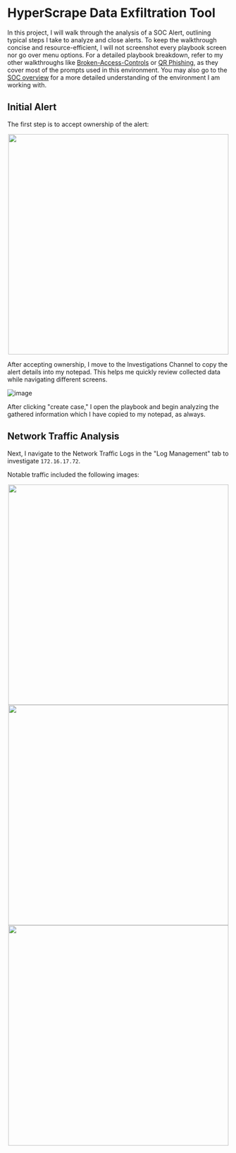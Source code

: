 # HyperScrape Data Exfiltration Tool

In this project, I will walk through the analysis of a SOC Alert, outlining typical steps I take to analyze and close alerts. To keep the walkthrough concise and resource-efficient, I will not screenshot every playbook screen nor go over menu options. For a detailed playbook breakdown, refer to my other walkthroughs like [Broken-Access-Controls](https://github.com/Goodka7/SOC/blob/main/Broken-Access-Control/README.md) or [QR Phishing](https://github.com/Goodka7/SOC/blob/main/QRPhishing/README.md), as they cover most of the prompts used in this environment. You may also go to the [SOC overview](https://github.com/Goodka7/SOC/blob/main/README.md) for a more detailed understanding of the environment I am working with.

## Initial Alert
The first step is to accept ownership of the alert:
<div align="center">
<img src="https://github.com/user-attachments/assets/34d4d103-0994-4f93-836e-b099f99eb406" width="500">
</div>

After accepting ownership, I move to the Investigations Channel to copy the alert details into my notepad. This helps me quickly review collected data while navigating different screens.

![image](https://github.com/user-attachments/assets/69feafb2-0a71-4584-a402-370e297c2c5d)

After clicking "create case," I open the playbook and begin analyzing the gathered information which I have copied to my notepad, as always.

## Network Traffic Analysis
Next, I navigate to the Network Traffic Logs in the "Log Management" tab to investigate `172.16.17.72`.

Notable traffic included the following images:

<div align="center">
<img src="https://github.com/user-attachments/assets/4152b1cc-0dba-4857-b7ed-a904957cc78f" width="500">
<img src="https://github.com/user-attachments/assets/9b0aa217-3a51-4776-86ca-f604effbd179" width="500">
<img src="https://github.com/user-attachments/assets/326c975d-3338-4d77-9359-ebe9b79b5861" width="500">
</div>
